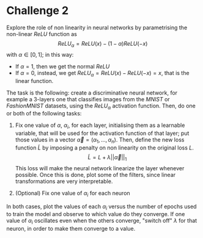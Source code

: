 # Challenge 2

Explore the role of non linearity in neural networks by parametrising the non-linear *ReLU* function as
$$ReLU_\alpha = ReLU(x) - (1 - \alpha)ReLU(-x)$$
with $\alpha \in [0, 1]$; in this way:

- If $\alpha = 1$, then we get the normal *ReLU*
- If $\alpha = 0$, instead, we get $ReLU_\alpha = ReLU(x) - ReLU(-x) = x$, that is the linear function.

The task is the following: create a discriminative neural network, for example a 3-layers one that classifies images from the  *MNIST* or *FashionMNIST* datasets, using the $ReLU_\alpha$ activation function. Then, do one or both of the following tasks:

1. Fix one value of $\alpha$, $\alpha_i$, for each layer, initialising them as a learnable variable, that will be used for the activation function of that layer; put those values in a vector $\vec{\alpha} = (\alpha_1, \dots,\,\alpha_n)$.
Then, define the new loss function $\tilde{L}$ by imposing a penalty on non linearity on the original loss $L$.
$$\tilde{L} = L + \lambda ||\vec{\alpha}||_1$$
This loss will make the neural network linearize the layer whenever possible.
Once this is done, plot some of the filters, since linear transformations are very interpretable.

1. (Optional) Fix one value of $\alpha_i$ for each neuron

In both cases, plot the values of each $\alpha_i$ versus the number of epochs used to train the model and observe to which value do they converge. If one value of $\alpha_i$ oscillates even when the others converge, "switch off" $\lambda$ for that neuron, in order to make them converge to a value.
